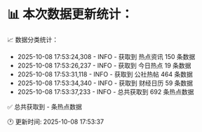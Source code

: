📊 本次数据更新统计：
==========================

📈 数据分类统计：
- 2025-10-08 17:53:24,308 - INFO - 获取到 热点资讯 150 条数据
- 2025-10-08 17:53:26,237 - INFO - 获取到 今日热点 19 条数据
- 2025-10-08 17:53:31,118 - INFO - 获取到 公社热帖 464 条数据
- 2025-10-08 17:53:34,340 - INFO - 获取到 财经日历 59 条数据
- 2025-10-08 17:53:37,233 - INFO - 总共获取到 692 条热点数据

✅ 总共获取到 - 条热点数据

🕐 更新时间: 2025-10-08 17:53:37
